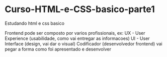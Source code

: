 # Curso-HTML-e-CSS-basico-parte1

Estudando html e css basico

Frontend pode ser composto por varios profissionais, ex:
UX - User Experience (usabilidade, como vai entregar as informacoes)
UI - User Interface (design, vai dar o visual)
Codificador (desenvolvedor frontend) vai pegar a forma como foi apresentado e desenvolver